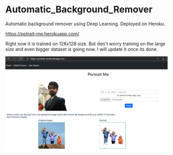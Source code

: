 # Automatic_Background_Remover
Automatic background remover using Deep Learning. Deployed on Heroku.

https://potrait-me.herokuapp.com/

Right now it is trained on 128x128 size. But don't worry training on the large size and even bigger dataset is going now.
I will update it once its done.

<img src="https://github.com/G0rav/Automatic_Background_Removal/blob/main/src/Website_Screenshot.png" alt="Website Screenshot">

